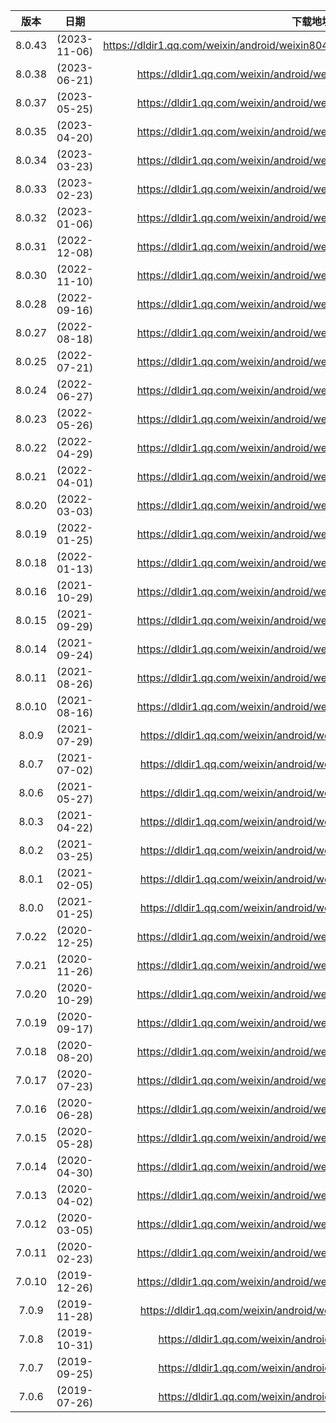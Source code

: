|  版本  |     日期     |                           下载地址                           |
| :----: | :----------: | :----------------------------------------------------------: |
| 8.0.43 | (2023-11-06) | https://dldir1.qq.com/weixin/android/weixin8043android2480_0x28002b38_arm64.apk |
| 8.0.38 | (2023-06-21) | https://dldir1.qq.com/weixin/android/weixin8038android2400_arm64.apk |
| 8.0.37 | (2023-05-25) | https://dldir1.qq.com/weixin/android/weixin8037android2380_arm64.apk |
| 8.0.35 | (2023-04-20) | https://dldir1.qq.com/weixin/android/weixin8035android2360_arm64.apk |
| 8.0.34 | (2023-03-23) | https://dldir1.qq.com/weixin/android/weixin8034android2340_arm64.apk |
| 8.0.33 | (2023-02-23) | https://dldir1.qq.com/weixin/android/weixin8033android2320_arm64.apk |
| 8.0.32 | (2023-01-06) | https://dldir1.qq.com/weixin/android/weixin8032android2300_arm64.apk |
| 8.0.31 | (2022-12-08) | https://dldir1.qq.com/weixin/android/weixin8031android2280_arm64.apk |
| 8.0.30 | (2022-11-10) | https://dldir1.qq.com/weixin/android/weixin8030android2260_arm64.apk |
| 8.0.28 | (2022-09-16) | https://dldir1.qq.com/weixin/android/weixin8028android2240_arm64.apk |
| 8.0.27 | (2022-08-18) | https://dldir1.qq.com/weixin/android/weixin8027android2220_arm64.apk |
| 8.0.25 | (2022-07-21) | https://dldir1.qq.com/weixin/android/weixin8025android2200_arm64.apk |
| 8.0.24 | (2022-06-27) | https://dldir1.qq.com/weixin/android/weixin8024android2180_arm64.apk |
| 8.0.23 | (2022-05-26) | https://dldir1.qq.com/weixin/android/weixin8023android2160_arm64.apk |
| 8.0.22 | (2022-04-29) | https://dldir1.qq.com/weixin/android/weixin8022android2140_arm64.apk |
| 8.0.21 | (2022-04-01) | https://dldir1.qq.com/weixin/android/weixin8021android2120_arm64.apk |
| 8.0.20 | (2022-03-03) | https://dldir1.qq.com/weixin/android/weixin8020android2100_arm64.apk |
| 8.0.19 | (2022-01-25) | https://dldir1.qq.com/weixin/android/weixin8019android2080_arm64.apk |
| 8.0.18 | (2022-01-13) | https://dldir1.qq.com/weixin/android/weixin8018android2060_arm64.apk |
| 8.0.16 | (2021-10-29) | https://dldir1.qq.com/weixin/android/weixin8016android2040_arm64.apk |
| 8.0.15 | (2021-09-29) | https://dldir1.qq.com/weixin/android/weixin8015android2020_arm64.apk |
| 8.0.14 | (2021-09-24) | https://dldir1.qq.com/weixin/android/weixin8014android2000_arm64.apk |
| 8.0.11 | (2021-08-26) | https://dldir1.qq.com/weixin/android/weixin8011android1980_arm64.apk |
| 8.0.10 | (2021-08-16) | https://dldir1.qq.com/weixin/android/weixin8010android1960_arm64.apk |
| 8.0.9  | (2021-07-29) | https://dldir1.qq.com/weixin/android/weixin809android1940_arm64.apk |
| 8.0.7  | (2021-07-02) | https://dldir1.qq.com/weixin/android/weixin807android1920_arm64.apk |
| 8.0.6  | (2021-05-27) | https://dldir1.qq.com/weixin/android/weixin806android1900_arm64.apk |
| 8.0.3  | (2021-04-22) | https://dldir1.qq.com/weixin/android/weixin803android1880_arm64.apk |
| 8.0.2  | (2021-03-25) | https://dldir1.qq.com/weixin/android/weixin802android1860_arm64.apk |
| 8.0.1  | (2021-02-05) | https://dldir1.qq.com/weixin/android/weixin801android1840_arm64.apk |
| 8.0.0  | (2021-01-25) | https://dldir1.qq.com/weixin/android/weixin800android1840_arm64.apk |
| 7.0.22 | (2020-12-25) | https://dldir1.qq.com/weixin/android/weixin7022android1820_arm64.apk |
| 7.0.21 | (2020-11-26) | https://dldir1.qq.com/weixin/android/weixin7021android1800_arm64.apk |
| 7.0.20 | (2020-10-29) | https://dldir1.qq.com/weixin/android/weixin7020android1780_arm64.apk |
| 7.0.19 | (2020-09-17) | https://dldir1.qq.com/weixin/android/weixin7019android1760_arm64.apk |
| 7.0.18 | (2020-08-20) | https://dldir1.qq.com/weixin/android/weixin7018android1740_arm64.apk |
| 7.0.17 | (2020-07-23) | https://dldir1.qq.com/weixin/android/weixin7017android1720_arm64.apk |
| 7.0.16 | (2020-06-28) | https://dldir1.qq.com/weixin/android/weixin7016android1700_arm64.apk |
| 7.0.15 | (2020-05-28) | https://dldir1.qq.com/weixin/android/weixin7015android1680_arm64.apk |
| 7.0.14 | (2020-04-30) | https://dldir1.qq.com/weixin/android/weixin7014android1660_arm64.apk |
| 7.0.13 | (2020-04-02) | https://dldir1.qq.com/weixin/android/weixin7013android1640_arm64.apk |
| 7.0.12 | (2020-03-05) | https://dldir1.qq.com/weixin/android/weixin7012android1620_arm64.apk |
| 7.0.11 | (2020-02-23) | https://dldir1.qq.com/weixin/android/weixin7011android1600_arm64.apk |
| 7.0.10 | (2019-12-26) | https://dldir1.qq.com/weixin/android/weixin7010android1580_arm64.apk |
| 7.0.9  | (2019-11-28) | https://dldir1.qq.com/weixin/android/weixin709android1560_arm64.apk |
| 7.0.8  | (2019-10-31) | https://dldir1.qq.com/weixin/android/weixin708android1540.apk |
| 7.0.7  | (2019-09-25) | https://dldir1.qq.com/weixin/android/weixin707android1520.apk |
| 7.0.6  | (2019-07-26) | https://dldir1.qq.com/weixin/android/weixin706android1460.apk |
